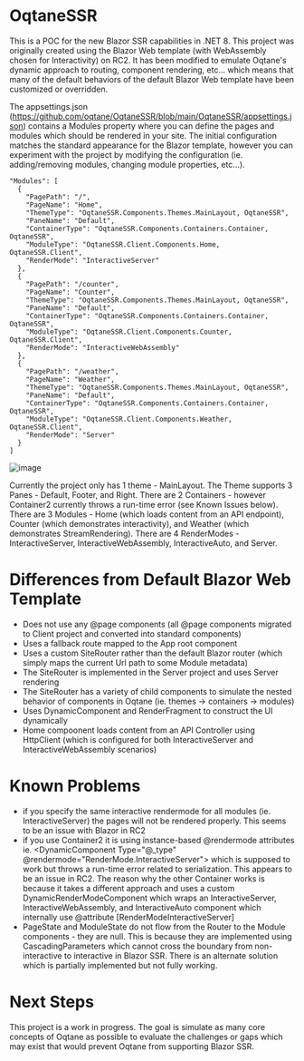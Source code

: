 # OqtaneSSR

This is a POC for the new Blazor SSR capabilities in .NET 8. This project was originally created using the Blazor Web template (with WebAssembly chosen for Interactivity) on RC2. It has been modified to emulate Oqtane's dynamic approach to routing, component rendering, etc... which means that many of the default behaviors of the default Blazor Web template have been customized or overridden.

The appsettings.json (https://github.com/oqtane/OqtaneSSR/blob/main/OqtaneSSR/appsettings.json) contains a Modules property where you can define the pages and modules which should be rendered in your site. The initial configuration matches the standard appearance for the Blazor template, however you can experiment with the project by modifying the configuration (ie. adding/removing modules, changing module properties, etc...).

```
"Modules": [
  {
    "PagePath": "/",
    "PageName": "Home",
    "ThemeType": "OqtaneSSR.Components.Themes.MainLayout, OqtaneSSR",
    "PaneName": "Default",
    "ContainerType": "OqtaneSSR.Components.Containers.Container, OqtaneSSR",
    "ModuleType": "OqtaneSSR.Client.Components.Home, OqtaneSSR.Client",
    "RenderMode": "InteractiveServer"
  },
  {
    "PagePath": "/counter",
    "PageName": "Counter",
    "ThemeType": "OqtaneSSR.Components.Themes.MainLayout, OqtaneSSR",
    "PaneName": "Default",
    "ContainerType": "OqtaneSSR.Components.Containers.Container, OqtaneSSR",
    "ModuleType": "OqtaneSSR.Client.Components.Counter, OqtaneSSR.Client",
    "RenderMode": "InteractiveWebAssembly"
  },
  {
    "PagePath": "/weather",
    "PageName": "Weather",
    "ThemeType": "OqtaneSSR.Components.Themes.MainLayout, OqtaneSSR",
    "PaneName": "Default",
    "ContainerType": "OqtaneSSR.Components.Containers.Container, OqtaneSSR",
    "ModuleType": "OqtaneSSR.Client.Components.Weather, OqtaneSSR.Client",
    "RenderMode": "Server"
  }
]
```

![image](https://github.com/oqtane/OqtaneSSR/assets/4840590/ff3c35a9-236e-48f8-bff1-5aa9174b39ba)

Currently the project only has 1 theme - MainLayout. The Theme supports 3 Panes - Default, Footer, and Right. There are 2 Containers - however Container2 currently throws a run-time error (see Known Issues below). There are 3 Modules - Home (which loads content from an API endpoint), Counter (which demonstrates interactivity), and Weather (which demonstrates StreamRendering). There are 4 RenderModes - InteractiveServer, InteractiveWebAssembly, InteractiveAuto, and Server.

# Differences from Default Blazor Web Template

- Does not use any @page components (all @page components migrated to Client project and converted into standard components)
- Uses a fallback route mapped to the App root component
- Uses a custom SiteRouter rather than the default Blazor router (which simply maps the current Url path to some Module metadata)
- The SiteRouter is implemented in the Server project and uses Server rendering
- The SiteRouter has a variety of child components to simulate the nested behavior of components in Oqtane (ie. themes -> containers -> modules)
- Uses DynamicComponent and RenderFragment to construct the UI dynamically
- Home compoonent loads content from an API Controller using HttpClient (which is configured for both InteractiveServer and InteractiveWebAssembly scenarios)

# Known Problems

- if you specify the same interactive rendermode for all modules (ie. InteractiveServer) the pages will not be rendered properly. This seems to be an issue with Blazor in RC2
- if you use Container2 it is using instance-based @rendermode attributes ie. <DynamicComponent Type="@_type" @rendermode="RenderMode.InteractiveServer"></DynamicComponent> which is supposed to work but throws a run-time error related to serialization. This appears to be an issue in RC2. The reason why the other Container works is because it takes a different approach and uses a custom DynamicRenderModeComponent which wraps an InteractiveServer, InteractiveWebAssembly, and InteractiveAuto component which internally use @attribute [RenderModeInteractiveServer]
- PageState and ModuleState do not flow from the Router to the Module components - they are null. This is because they are implemented using CascadingParameters which cannot cross the boundary from non-interactive to interactive in Blazor SSR. There is an alternate solution which is partially implemented but not fully working.

# Next Steps

This project is a work in progress. The goal is simulate as many core concepts of Oqtane as possible to evaluate the challenges or gaps which may exist that would prevent Oqtane from supporting Blazor SSR.


